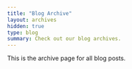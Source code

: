 ```yaml
---
title: "Blog Archive"
layout: archives
hidden: true
type: blog
summary: Check out our blog archives.
---
```


This is the archive page for all blog posts.
